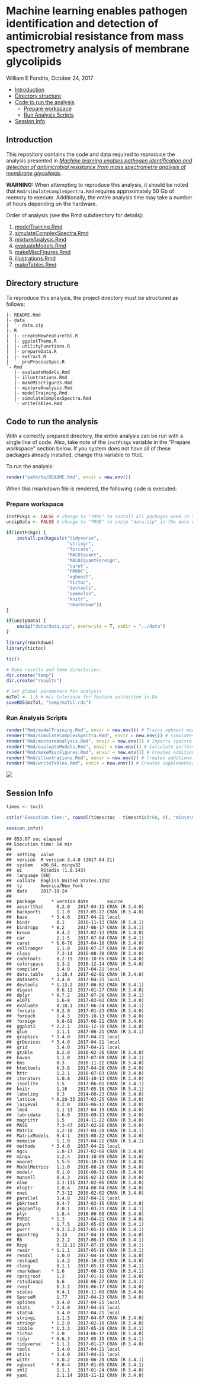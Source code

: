 Machine learning enables pathogen identification and detection of antimicrobial resistance from mass spectrometry analysis of membrane glycolipids
================
William E Fondrie,
October 24, 2017

-   [Introduction](#introduction)
-   [Directory structure](#directory-structure)
-   [Code to run the analysis](#code-to-run-the-analysis)
    -   [Prepare workspace](#prepare-workspace)
    -   [Run Analysis Scripts](#run-analysis-scripts)
-   [Session Info](#session-info)

Introduction
------------

This repository contains the code and data required to reproduce the analysis presented in [*Machine learning enables pathogen identification and detection of antimicrobial resistance from mass spectrometry analysis of membrane glycolipids*]().

**WARNING:** When attempting to reproduce this analysis, it should be noted that `Rmd/simulateCompleSpectra.Rmd` requires approximately 50 Gb of memory to execute. Additionally, the entire analysis time may take a number of hours depending on the hardware.

Order of analysis (see the Rmd subdirectory for details):
1. [modelTraining.Rmd](%22Rmd/modelTraining.md%22)
2. [simulateComplexSpectra.Rmd](%22Rmd/simulateComplexSpectra.md%22)
3. [mixtureAnalysis.Rmd](%22Rmd/mixtureAnalysis.md%22)
4. [evaluateModels.Rmd](%22Rmd/evaluateModels.md%22)
5. [makeMiscFigures.Rmd](%22Rmd/makeMiscFigures.md%22)
6. [illustrations.Rmd](%22Rmd/illustrations.md%22)
7. [makeTables.Rmd](%22Rmd/makeTables.md%22)

Directory structure
-------------------

To reproduce this analysis, the project directory must be structured as follows:

    |- README.Rmd
    |- data
    |  `- data.zip
    |- R
    |  |- createNewFeatureTbl.R
    |  |- ggplotTheme.R
    |  |- utilityFunctions.R
    |  |- prepareData.R
    |  |- extract.R
    |  `- preProcessSpec.R
    `- Rmd
       |- evaluateModels.Rmd
       |- illustrations.Rmd
       |- makeMiscFigures.Rmd
       |- mixtureAnalysis.Rmd
       |- modelTraining.Rmd
       |- simulateComplexSpectra.Rmd
       `- writeTables.Rmd

Code to run the analysis
------------------------

With a correctly prepared directory, the entire analysis can be run with a single line of code. Also, take note of the `instPckgs` variable in the "Prepare workspace" section below. If you system does not have all of these packages already installed, change this variable to `TRUE`.

To run the analysis:

``` r
render("path/to/README.Rmd", envir = new.env())
```

When this rmarkdown file is rendered, the following code is executed:

### Prepare workspace

``` r
instPckgs <- FALSE # change to "TRUE" to install all packages used in the analyses
unzipData <- FALSE # change to "TRUE" to unzip "data.zip" in the data directory

if(instPckgs) {
    install.packages(c("tidyverse",
                       "stringr",
                       "forcats",
                       "MALDIquant",
                       "MALDIquantForeign",
                       "caret",
                       "PRROC",
                       "xgboost",
                       "tictoc",
                       "devtools",
                       "openxlsx",
                       "knitr",
                       "rmarkdown"))
}

if(unzipData) {
    unzip("data/data.zip", overwrite = T, exdir = "../data")
}

library(rmarkdown)
library(tictoc)

tic()

# Make results and temp directories:
dir.create("temp")
dir.create("results")

# Set global parameters for analysis
mzTol <- 1.5 # m/z tolerance for feature extraction in Da
saveRDS(mzTol, "temp/mzTol.rds")
```

### Run Analysis Scripts

``` r
render("Rmd/modelTraining.Rmd", envir = new.env()) # Trains xgboost models
render("Rmd/simulateComplexSpectra.Rmd", envir = new.env()) # simulates polymicrobial spectra
render("Rmd/mixtureAnalysis.Rmd", envir = new.env()) # Imports spectra from experimental two-species mixtures
render("Rmd/evaluateModels.Rmd", envir = new.env()) # Calculate performance metrics and makes figures
render("Rmd/makeMiscFigures.Rmd", envir = new.env()) # Creates additional figures
render("Rmd/illustrations.Rmd", envir = new.env()) # Creates additional figures for illustrations
render("Rmd/writeTables.Rmd", envir = new.env()) # Creates supplementarly Tables
```

![](README_files/figure-markdown_github-ascii_identifiers/runAnalysis-1.png)

Session Info
------------

``` r
times <- toc()

cat(c("Execution time:", round((times$toc - times$tic)/60, 0), "min\n\n"))

session_info()
```

    ## 853.07 sec elapsed
    ## Execution time: 14 min
    ## 
    ##  setting  value                       
    ##  version  R version 3.4.0 (2017-04-21)
    ##  system   x86_64, mingw32             
    ##  ui       RStudio (1.0.143)           
    ##  language (EN)                        
    ##  collate  English_United States.1252  
    ##  tz       America/New_York            
    ##  date     2017-10-24                  
    ## 
    ##  package      * version date       source        
    ##  assertthat     0.2.0   2017-04-11 CRAN (R 3.4.0)
    ##  backports      1.1.0   2017-05-22 CRAN (R 3.4.0)
    ##  base         * 3.4.0   2017-04-21 local         
    ##  bindr          0.1     2016-11-13 CRAN (R 3.4.1)
    ##  bindrcpp     * 0.2     2017-06-17 CRAN (R 3.4.1)
    ##  broom          0.4.2   2017-02-13 CRAN (R 3.4.0)
    ##  car            2.1-5   2017-07-04 CRAN (R 3.4.1)
    ##  caret        * 6.0-76  2017-04-18 CRAN (R 3.4.0)
    ##  cellranger     1.1.0   2016-07-27 CRAN (R 3.4.0)
    ##  class          7.3-14  2015-08-30 CRAN (R 3.4.0)
    ##  codetools      0.2-15  2016-10-05 CRAN (R 3.4.0)
    ##  colorspace     1.3-2   2016-12-14 CRAN (R 3.4.0)
    ##  compiler       3.4.0   2017-04-21 local         
    ##  data.table     1.10.4  2017-02-01 CRAN (R 3.4.0)
    ##  datasets     * 3.4.0   2017-04-21 local         
    ##  devtools     * 1.13.2  2017-06-02 CRAN (R 3.4.1)
    ##  digest         0.6.12  2017-01-27 CRAN (R 3.4.0)
    ##  dplyr        * 0.7.2   2017-07-20 CRAN (R 3.4.1)
    ##  e1071          1.6-8   2017-02-02 CRAN (R 3.4.0)
    ##  evaluate       0.10.1  2017-06-24 CRAN (R 3.4.1)
    ##  forcats      * 0.2.0   2017-01-23 CRAN (R 3.4.0)
    ##  foreach        1.4.3   2015-10-13 CRAN (R 3.4.0)
    ##  foreign        0.8-69  2017-06-21 CRAN (R 3.4.0)
    ##  ggplot2      * 2.2.1   2016-12-30 CRAN (R 3.4.0)
    ##  glue           1.1.1   2017-06-21 CRAN (R 3.4.1)
    ##  graphics     * 3.4.0   2017-04-21 local         
    ##  grDevices    * 3.4.0   2017-04-21 local         
    ##  grid           3.4.0   2017-04-21 local         
    ##  gtable         0.2.0   2016-02-26 CRAN (R 3.4.0)
    ##  haven          1.1.0   2017-07-09 CRAN (R 3.4.1)
    ##  hms            0.3     2016-11-22 CRAN (R 3.4.0)
    ##  htmltools      0.3.6   2017-04-28 CRAN (R 3.4.0)
    ##  httr           1.2.1   2016-07-03 CRAN (R 3.4.0)
    ##  iterators      1.0.8   2015-10-13 CRAN (R 3.4.0)
    ##  jsonlite       1.5     2017-06-01 CRAN (R 3.4.1)
    ##  knitr          1.16    2017-05-18 CRAN (R 3.4.1)
    ##  labeling       0.3     2014-08-23 CRAN (R 3.4.0)
    ##  lattice      * 0.20-35 2017-03-25 CRAN (R 3.4.0)
    ##  lazyeval       0.2.0   2016-06-12 CRAN (R 3.4.0)
    ##  lme4           1.1-13  2017-04-19 CRAN (R 3.4.0)
    ##  lubridate      1.6.0   2016-09-13 CRAN (R 3.4.0)
    ##  magrittr       1.5     2014-11-22 CRAN (R 3.4.0)
    ##  MASS           7.3-47  2017-02-26 CRAN (R 3.4.0)
    ##  Matrix         1.2-10  2017-04-28 CRAN (R 3.4.1)
    ##  MatrixModels   0.4-1   2015-08-22 CRAN (R 3.4.0)
    ##  memoise        1.1.0   2017-04-21 CRAN (R 3.4.1)
    ##  methods      * 3.4.0   2017-04-21 local         
    ##  mgcv           1.8-17  2017-02-08 CRAN (R 3.4.0)
    ##  minqa          1.2.4   2014-10-09 CRAN (R 3.4.0)
    ##  mnormt         1.5-5   2016-10-15 CRAN (R 3.4.0)
    ##  ModelMetrics   1.1.0   2016-08-26 CRAN (R 3.4.0)
    ##  modelr         0.1.0   2016-08-31 CRAN (R 3.4.0)
    ##  munsell        0.4.3   2016-02-13 CRAN (R 3.4.0)
    ##  nlme           3.1-131 2017-02-06 CRAN (R 3.4.0)
    ##  nloptr         1.0.4   2014-08-04 CRAN (R 3.4.0)
    ##  nnet           7.3-12  2016-02-02 CRAN (R 3.4.0)
    ##  parallel       3.4.0   2017-04-21 local         
    ##  pbkrtest       0.4-7   2017-03-15 CRAN (R 3.4.0)
    ##  pkgconfig      2.0.1   2017-03-21 CRAN (R 3.4.1)
    ##  plyr           1.8.4   2016-06-08 CRAN (R 3.4.0)
    ##  PRROC        * 1.3     2017-04-21 CRAN (R 3.4.0)
    ##  psych          1.7.5   2017-05-03 CRAN (R 3.4.1)
    ##  purrr        * 0.2.2.2 2017-05-11 CRAN (R 3.4.1)
    ##  quantreg       5.33    2017-04-18 CRAN (R 3.4.0)
    ##  R6             2.2.2   2017-06-17 CRAN (R 3.4.1)
    ##  Rcpp           0.12.12 2017-07-15 CRAN (R 3.4.1)
    ##  readr        * 1.1.1   2017-05-16 CRAN (R 3.4.1)
    ##  readxl         1.0.0   2017-04-18 CRAN (R 3.4.0)
    ##  reshape2       1.4.2   2016-10-22 CRAN (R 3.4.0)
    ##  rlang          0.1.1   2017-05-18 CRAN (R 3.4.1)
    ##  rmarkdown    * 1.6     2017-06-15 CRAN (R 3.4.1)
    ##  rprojroot      1.2     2017-01-16 CRAN (R 3.4.0)
    ##  rstudioapi     0.6     2016-06-27 CRAN (R 3.4.1)
    ##  rvest          0.3.2   2016-06-17 CRAN (R 3.4.0)
    ##  scales         0.4.1   2016-11-09 CRAN (R 3.4.0)
    ##  SparseM        1.77    2017-04-23 CRAN (R 3.4.0)
    ##  splines        3.4.0   2017-04-21 local         
    ##  stats        * 3.4.0   2017-04-21 local         
    ##  stats4         3.4.0   2017-04-21 local         
    ##  stringi        1.1.5   2017-04-07 CRAN (R 3.4.0)
    ##  stringr      * 1.2.0   2017-02-18 CRAN (R 3.4.0)
    ##  tibble       * 1.3.3   2017-05-28 CRAN (R 3.4.1)
    ##  tictoc       * 1.0     2014-06-17 CRAN (R 3.4.0)
    ##  tidyr        * 0.6.3   2017-05-15 CRAN (R 3.4.1)
    ##  tidyverse    * 1.1.1   2017-01-27 CRAN (R 3.4.0)
    ##  tools          3.4.0   2017-04-21 local         
    ##  utils        * 3.4.0   2017-04-21 local         
    ##  withr          1.0.2   2016-06-20 CRAN (R 3.4.1)
    ##  xgboost      * 0.6-4   2017-01-05 CRAN (R 3.4.1)
    ##  xml2           1.1.1   2017-01-24 CRAN (R 3.4.0)
    ##  yaml           2.1.14  2016-11-12 CRAN (R 3.4.0)
